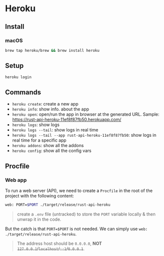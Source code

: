 # Heroku

## Install

### macOS

```bash
brew tap heroku/brew && brew install heroku
```

## Setup

```bash
heroku login
```

## Commands

- `heroku create`: create a new app
- `heroku info`: show info. about the app
- `heroku open`: open/run the app in browser at the generated URL. Sample: <https://rust-api-heroku-11ef8f87fb50.herokuapp.com/>
- `heroku logs`: show logs
- `heroku logs --tail`: show logs in real time
- `heroku logs --tail --app rust-api-heroku-11ef8f87fb50`: show logs in real time for a specific app
- `heroku addons`: show all the addons
- `heroku config`: show all the config vars

## Procfile

### Web app

To run a web server (API), we need to create a `Procfile` in the root of the project with the following content:

```bash
web: PORT=$PORT ./target/release/rust-api-heroku
```

> create a `.env` file (untracked) to store the `PORT` variable locally & then unwrap it in the code.

But the catch is that `PORT=$PORT` is not needed. We can simply use `web: ./target/release/rust-api-heroku`.

> The address host should be `0.0.0.0`, **NOT** ~~`127.0.0.1`/`localhost`/`::1`/`0.0.0.1`~~.

